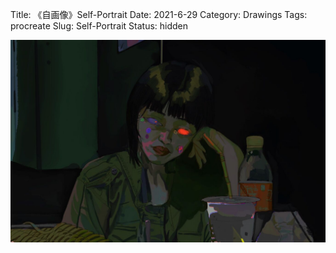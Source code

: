 Title: 《自画像》Self-Portrait
Date: 2021-6-29
Category: Drawings
Tags: procreate
Slug: Self-Portrait
Status: hidden

<div style="display:  flex; flex-wrap: wrap; gap: 20px; justify-content: center;">
  <img src="../images/Self-Portrait.jpeg" alt="A Peaceful Bed 1" style="max-width: 100%; max-height: 600px; height: auto; object-fit: contain;">
</div>

